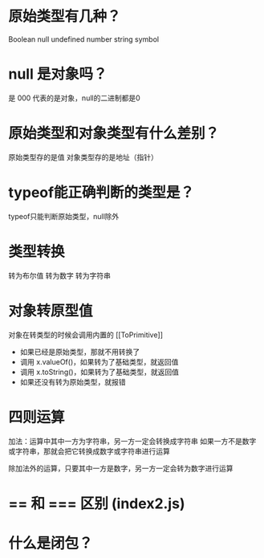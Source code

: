 # 原始类型有几种？
Boolean null undefined number string symbol

# null 是对象吗？
是
000 代表的是对象，null的二进制都是0

# 原始类型和对象类型有什么差别？
原始类型存的是值
对象类型存的是地址（指针）

# typeof能正确判断的类型是？
typeof只能判断原始类型，null除外

# 类型转换
  转为布尔值
  转为数字
  转为字符串

# 对象转原型值
对象在转类型的时候会调用内置的 [[ToPrimitive]]
  - 如果已经是原始类型，那就不用转换了
  - 调用 x.valueOf()，如果转为了基础类型，就返回值
  - 调用 x.toString()，如果转为了基础类型，就返回值
  - 如果还没有转为原始类型，就报错

# 四则运算
  加法：运算中其中一方为字符串，另一方一定会转换成字符串
        如果一方不是数字或字符串，那就会把它转换成数字或字符串进行运算
  
  除加法外的运算，只要其中一方是数字，另一方一定会转为数字进行运算

# == 和 === 区别 (index2.js)


# 什么是闭包？
  
